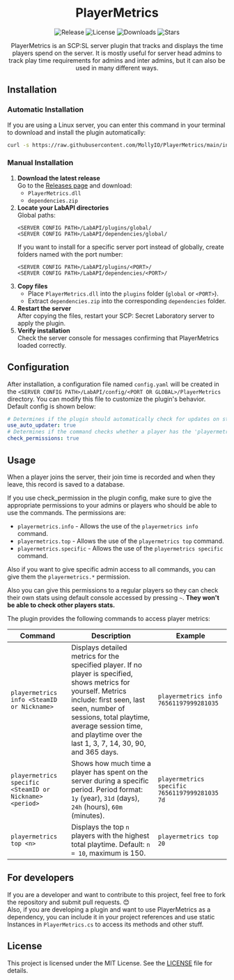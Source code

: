 ﻿<div align="center">

# PlayerMetrics

![Release](https://img.shields.io/github/v/release/MollyIO/PlayerMetrics)
![License](https://img.shields.io/github/license/MollyIO/PlayerMetrics)
![Downloads](https://img.shields.io/github/downloads/MollyIO/PlayerMetrics/total)
![Stars](https://img.shields.io/github/stars/MollyIO/PlayerMetrics)

PlayerMetrics is an SCP:SL server plugin that tracks and displays the time players spend on the server. It is mostly useful for server head admins to track play time requirements for admins and inter admins, but it can also be used in many different ways.
</div>

## Installation
### Automatic Installation
If you are using a Linux server, you can enter this command in your terminal to download and install the plugin automatically:
```bash
curl -s https://raw.githubusercontent.com/MollyIO/PlayerMetrics/main/install.sh | bash
```
### Manual Installation
1. **Download the latest release**<br>
   Go to the [Releases page](https://github.com/MollyIO/PlayerMetrics/releases) and download:
    * `PlayerMetrics.dll`
    * `dependencies.zip`
2. **Locate your LabAPI directories**<br>
   Global paths:
   ```
   <SERVER CONFIG PATH>/LabAPI/plugins/global/
   <SERVER CONFIG PATH>/LabAPI/dependencies/global/
   ```
   If you want to install for a specific server port instead of globally, create folders named with the port number:
   ```
   <SERVER CONFIG PATH>/LabAPI/plugins/<PORT>/
   <SERVER CONFIG PATH>/LabAPI/dependencies/<PORT>/
   ```
3. **Copy files**<br>
    * Place `PlayerMetrics.dll` into the `plugins` folder (`global` or `<PORT>`).
    * Extract `dependencies.zip` into the corresponding `dependencies` folder.
4. **Restart the server**<br>
   After copying the files, restart your SCP: Secret Laboratory server to apply the plugin.
5. **Verify installation**<br>
   Check the server console for messages confirming that PlayerMetrics loaded correctly.

## Configuration
After installation, a configuration file named `config.yaml` will be created in the `<SERVER CONFIG PATH>/LabAPI/config/<PORT OR GLOBAL>/PlayerMetrics` directory. You can modify this file to customize the plugin's behavior. Default config is shown below:
```yaml
# Determines if the plugin should automatically check for updates on startup and download them.
use_auto_updater: true
# Determines if the command checks whether a player has the 'playermetrics.info' or 'playermetrics.top' or 'playermetrics.specific' permission. Disable this to allow all players with access to the RA to use the PlayerMetrics command.
check_permissions: true
```

## Usage
When a player joins the server, their join time is recorded and when they leave, this record is saved to a database.

If you use check_permission in the plugin config, make sure to give the appropriate permissions to your admins or players who should be able to use the commands. The permissions are:
* `playermetrics.info` - Allows the use of the `playermetrics info` command.
* `playermetrics.top` - Allows the use of the `playermetrics top` command.
* `playermetrics.specific` - Allows the use of the `playermetrics specific` command.

Also if you want to give specific admin access to all commands, you can give them the `playermetrics.*` permission.

Also you can give this permissions to a regular players so they can check their own stats using default console accessed by pressing `~`. **They won't be able to check other players stats.**

The plugin provides the following commands to access player metrics:

| Command                                                 | Description                                                                                                                                                                                                                                                                | Example                                       |
|---------------------------------------------------------|----------------------------------------------------------------------------------------------------------------------------------------------------------------------------------------------------------------------------------------------------------------------------|-----------------------------------------------|
| `playermetrics info <SteamID or Nickname>`              | Displays detailed metrics for the specified player. If no player is specified, shows metrics for yourself. Metrics include: first seen, last seen, number of sessions, total playtime, average session time, and playtime over the last 1, 3, 7, 14, 30, 90, and 365 days. | `playermetrics info 76561197999281035`        |
| `playermetrics specific <SteamID or Nickname> <period>` | Shows how much time a player has spent on the server during a specific period. Period format: `1y` (year), `31d` (days), `24h` (hours), `60m` (minutes).                                                                                                                   | `playermetrics specific 76561197999281035 7d` |
| `playermetrics top <n>`                                 | Displays the top `n` players with the highest total playtime. Default: `n = 10`, maximum is 150.                                                                                                                                                                           | `playermetrics top 20`                        |

## For developers
If you are a developer and want to contribute to this project, feel free to fork the repository and submit pull requests. 😊<br>
Also, if you are developing a plugin and want to use PlayerMetrics as a dependency, you can include it in your project references and use static Instances in `PlayerMetrics.cs` to access its methods and other stuff.

## License
This project is licensed under the MIT License. See the [LICENSE](LICENSE) file for details.
